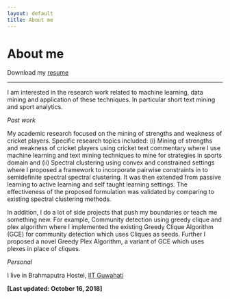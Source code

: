 ```yaml
---
layout: default
title: About me
---
```


<p><h1>About me</h1></p>

Download my [resume](https://swarup-rj.github.io/assets/pdfs/Swarup_cv.pdf)

___

I am interested in the research work related to machine learning, data mining and application of these techniques. 
In particular short text mining and sport analytics.

*Past work*

My academic research focused on the mining of strengths and weakness of cricket players.
Specific research topics included: (i) Mining of strengths and weakness of cricket players using cricket text commentary where I use machine learning and text mining techniques to mine for strategies in sports domain and  (ii) Spectral clustering using convex and constrained settings where I proposed a framework to incorporate pairwise constraints in to semidefinite spectral spectral clustering. It was then extended from passive learning to active learning and self taught learning settings. The effectiveness of the proposed formulation was validated by comparing to existing spectral  clustering methods. 

In addition, I do a lot of side projects that push my boundaries or teach me something new. 
For example, Community detection using greedy clique and plex algorithm where I implemented the existing Greedy Clique Algorithm (GCE) for community detection which uses Cliques as seeds. Further I proposed a novel Greedy Plex Algorithm, a variant of GCE which uses plexes in place of cliques.

*Personal*

I live in Brahmaputra Hostel, [IIT Guwahati](http://www.iitg.ac.in/)

**[Last updated: October 16, 2018]**
